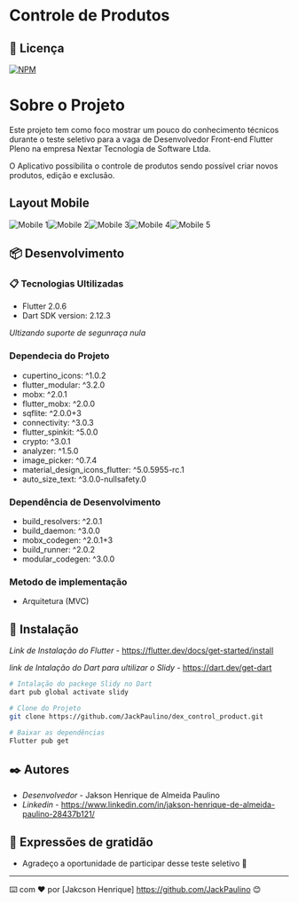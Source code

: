 # Controle de Produtos

## 📄 Licença

[![NPM](https://img.shields.io/npm/l/react)](https://github.com/JackPaulino/dex_control_product/blob/main/LICENSE)

# Sobre o Projeto

Este projeto tem como foco mostrar um pouco do conhecimento técnicos durante o teste seletivo para a vaga  de Desenvolvedor Front-end Flutter Pleno na empresa Nextar Tecnologia de Software Ltda.

O Aplicativo possibilita o controle de produtos sendo possível criar novos produtos, edição e exclusão.

## Layout Mobile
![Mobile 1](https://github.com/JackPaulino/dex_control_product/blob/main/assets/images/print/Splash.jpg)![Mobile 2](https://github.com/JackPaulino/dex_control_product/blob/main/assets/images/print/login.jpg)![Mobile 3](https://github.com/JackPaulino/dex_control_product/blob/main/assets/images/print/home-3.jpg)![Mobile 4](https://github.com/JackPaulino/dex_control_product/blob/main/assets/images/print/home-1.jpg)![Mobile 5](https://github.com/JackPaulino/dex_control_product/blob/main/assets/images/print/home-2.jpg)


## 📦 Desenvolvimento


### 📋 Tecnologias Ultilizadas

- Flutter 2.0.6
- Dart SDK version: 2.12.3

*Ultizando suporte de segunraça nula*

 ### Dependecia do Projeto

   - cupertino_icons: ^1.0.2
   - flutter_modular: ^3.2.0
   - mobx: ^2.0.1
   - flutter_mobx: ^2.0.0
   - sqflite: ^2.0.0+3
   - connectivity: ^3.0.3
   - flutter_spinkit: ^5.0.0
   - crypto: ^3.0.1
   - analyzer: ^1.5.0
   - image_picker: ^0.7.4
   - material_design_icons_flutter: ^5.0.5955-rc.1
   - auto_size_text: ^3.0.0-nullsafety.0

 ### Dependência de Desenvolvimento

   - build_resolvers: ^2.0.1
   - build_daemon: ^3.0.0
   - mobx_codegen: ^2.0.1+3
   - build_runner: ^2.0.2
   - modular_codegen: ^3.0.0 

 ### Metodo de implementação

   - Arquitetura (MVC)

## 🔧 Instalação

 
 *Link de Instalação do Flutter* - https://flutter.dev/docs/get-started/install
 
 *link de Intalação do Dart para ultilizar o Slidy* - https://dart.dev/get-dart

```bash
# Intalação do packege Slidy no Dart 
dart pub global activate slidy

# Clone do Projeto 
git clone https://github.com/JackPaulino/dex_control_product.git

# Baixar as dependências
Flutter pub get
```

## ✒️ Autores

 * *Desenvolvedor* - Jakson Henrique de Almeida Paulino
 * *Linkedin* - https://www.linkedin.com/in/jakson-henrique-de-almeida-paulino-28437b121/

## 🎁 Expressões de gratidão

 * Agradeço a oportunidade de participar desse teste seletivo 📢

---
⌨️ com ❤️ por [Jakcson Henrique] https://github.com/JackPaulino 😊
